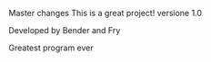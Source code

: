 Master changes
This is a great project!
versione 1.0

Developed by Bender and Fry

Greatest program ever
